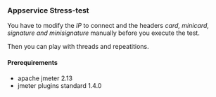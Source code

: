 ### Appservice Stress-test

You have to modify the *IP* to connect and the headers *card, minicard, signature and minisignature* manually before you 
execute the test.

Then you can play with threads and repeatitions.

#### Prerequirements

- apache jmeter 2.13 
- jmeter plugins standard 1.4.0
